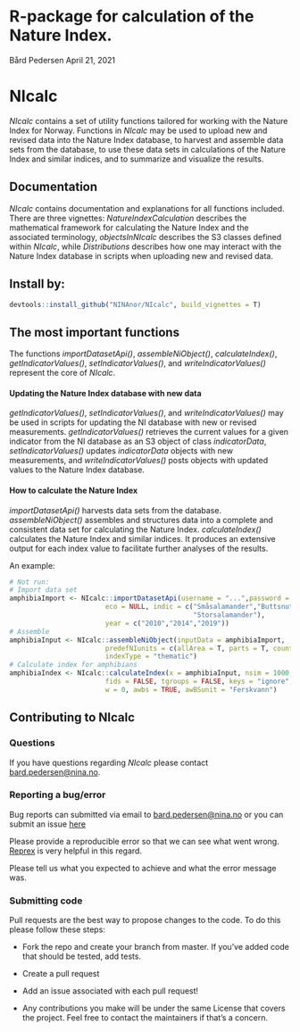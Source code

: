 R-package for calculation of the Nature Index.
================
Bård Pedersen
April 21, 2021

# NIcalc

*NIcalc* contains a set of utility functions tailored for working with
the Nature Index for Norway. Functions in *NIcalc* may be used to upload
new and revised data into the Nature Index database, to harvest and
assemble data sets from the database, to use these data sets in
calculations of the Nature Index and similar indices, and to summarize
and visualize the results.

## Documentation

*NIcalc* contains documentation and explanations for all functions
included. There are three vignettes: *NatureIndexCalculation* describes
the mathematical framework for calculating the Nature Index and the
associated terminology, *objectsInNIcalc* describes the S3 classes
defined within *NIcalc*, while *Distributions* describes how one may
interact with the Nature Index database in scripts when uploading new
and revised data.

## Install by:

``` r
devtools::install_github("NINAnor/NIcalc", build_vignettes = T)
```

## The most important functions

The functions *importDatasetApi()*, *assembleNiObject()*,
*calculateIndex()*, *getIndicatorValues()*, *setIndicatorValues()*, and
*writeIndicatorValues()* represent the core of *NIcalc*.

#### Updating the Nature Index database with new data

*getIndicatorValues()*, *setIndicatorValues()*, and
*writeIndicatorValues()* may be used in scripts for updating the NI
database with new or revised measurements. *getIndicatorValues()*
retrieves the current values for a given indicator from the NI database
as an S3 object of class *indicatorData*, *setIndicatorValues()* updates
*indicatorData* objects with new measurements, and
*writeIndicatorValues()* posts objects with updated values to the Nature
Index database.

#### How to calculate the Nature Index

*importDatasetApi()* harvests data sets from the database.
*assembleNiObject()* assembles and structures data into a complete and
consistent data set for calculating the Nature Index. *calculateIndex()*
calculates the Nature Index and similar indices. It produces an
extensive output for each index value to facilitate further analyses of
the results.

An example:

``` r
# Not run: 
# Import data set
amphibiaImport <- NIcalc::importDatasetApi(username = "...",password = "...",
                        eco = NULL, indic = c("Småsalamander","Buttsnutefrosk",
                                              "Storsalamander"),
                        year = c("2010","2014","2019"))
# Assemble
amphibiaInput <- NIcalc::assembleNiObject(inputData = amphibiaImport,
                        predefNIunits = c(allArea = T, parts = T, counties = F),
                        indexType = "thematic")
# Calculate index for amphibians 
amphibiaIndex <- NIcalc::calculateIndex(x = amphibiaInput, nsim = 1000,
                        fids = FALSE, tgroups = FALSE, keys = "ignore",
                        w = 0, awbs = TRUE, awBSunit = "Ferskvann")
```

## Contributing to NIcalc

### Questions

If you have questions regarding *NIcalc* please contact
<bard.pedersen@nina.no>.

### Reporting a bug/error

Bug reports can submitted via email to <bard.pedersen@nina.no> or you
can submit an issue [here](https://github.com/NINAnor/NIcalc/issues)

Please provide a reproducible error so that we can see what went wrong.
[Reprex](https://github.com/tidyverse/reprex) is very helpful in this
regard.

Please tell us what you expected to achieve and what the error message
was.

### Submitting code

Pull requests are the best way to propose changes to the code. To do
this please follow these steps:

  - Fork the repo and create your branch from master. If you’ve added
    code that should be tested, add tests.

  - Create a pull request

  - Add an issue associated with each pull request\!

  - Any contributions you make will be under the same License that
    covers the project. Feel free to contact the maintainers if that’s a
    concern.

